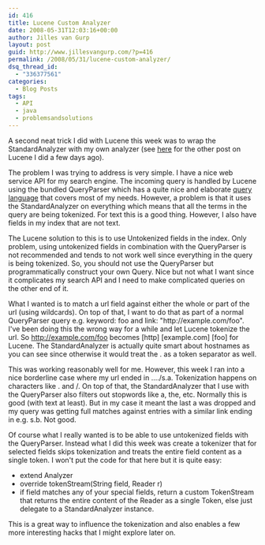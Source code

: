 ```yaml
---
id: 416
title: Lucene Custom Analyzer
date: 2008-05-31T12:03:16+00:00
author: Jilles van Gurp
layout: post
guid: http://www.jillesvangurp.com/?p=416
permalink: /2008/05/31/lucene-custom-analyzer/
dsq_thread_id:
  - "336377561"
categories:
  - Blog Posts
tags:
  - API
  - java
  - problemsandsolutions
---
```

A second neat trick I did with Lucene this week was to wrap the StandardAnalyzer with my own analyzer (see [here](https://www.jillesvangurp.com/2008/05/28/boosting-lucene-search-results-using-timestamps/) for the other post on Lucene I did a few days ago).

The problem I was trying to address is very simple. I have a nice web service API for my search engine. The incoming query is handled by Lucene using the bundled QueryParser which has a quite nice and elaborate [query language](http://lucene.apache.org/java/docs/queryparsersyntax.html) that covers most of my needs. However, a problem is that it uses the StandardAnalyzer on everything which means that all the terms in the query are being tokenized. For text this is a good thing. However, I also have fields in my index that are not text.

The Lucene solution to this is to use Untokenized fields in the index. Only problem, using untokenized fields in combination with the QueryParser is not recommended and tends to not work well since everything in the query is being tokenized. So, you should not use the QueryParser but programmatically construct your own Query. Nice but not what I want since it complicates my search API and I need to make complicated queries on the other end of it.

What I wanted is to match a url field against either the whole or part of the url (using wildcards). On top of that, I want to do that as part of a normal QueryParser query e.g. keyword: foo and link: "http\://example.com/foo". I've been doing this the wrong way for a while and let Lucene tokenize the url. So http://example.com/foo becomes [http] [example.com] [foo] for Lucene. The StandardAnalyzer is actually quite smart about hostnames as you can see since otherwise it would treat the . as a token separator as well.

This was working reasonably well for me. However, this week I ran into a nice borderline case where my url ended in ..../s.a. Tokenization happens on characters like . and /. On top of that, the StandardAnalyzer that I use with the QueryParser also filters out stopwords like a, the, etc. Normally this is good (with text at least). But in my case it meant the last a was dropped and my query was getting full matches against entries with a similar link ending in e.g. s.b. Not good.

Of course what I really wanted is to be able to use untokenized fields with the QueryParser. Instead what I did this week was create a tokenizer that for selected fields skips tokenization and treats the entire field content as a single token. I won't put the code for that here but it is quite easy:

- extend Analyzer
- override tokenStream(String field, Reader r)
- if field matches any of your special fields, return a custom TokenStream that returns the entire content of the Reader as a single Token, else just delegate to a StandardAnalyzer instance.

This is a great way to influence the tokenization and also enables a few more interesting hacks that I might explore later on.
